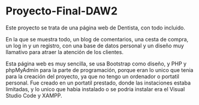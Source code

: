 # Proyecto-Final-DAW2

Este proyecto se trata de una página web de Dentista, con todo incluido.

En la que se muestra todo, un blog de comentarios, una cesta de compra, un log in y un registro, con una base de datos personal y un diseño muy llamativo para atraer la atención de los clientes.

Esta página web es muy sencilla, se usa Bootstrap como diseño, y PHP y phpMyAdmin para la parte de programación, porque eran lo unico que tenia para la creación del proyecto, ya que no tengo un ordenador o portatil personal. 
Fue creado en un portatil prestado, donde las instaciones estaba limitadas, y lo unico que habia instalado o se podria instalar era el Visual Studio Code y XAMPP.
